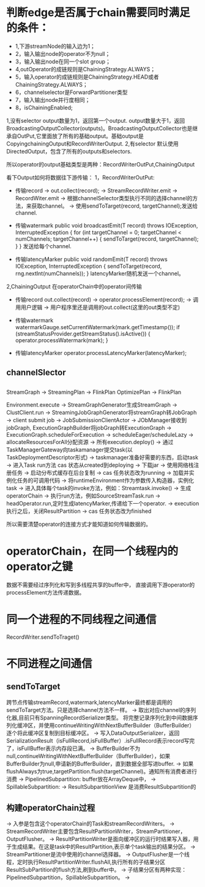 # 判断edge是否属于chain需要同时满足的条件：
- 1,下游streamNode的输入边为1；
- 2，输入输出node的operator不为null；
- 3，输入输出node在同一个slot group；
- 4,outOperator的成链规则是ChainingStrategy.ALWAYS；
- 5，输入operator的成链规则是ChainingStrategy.HEAD或者ChainingStrategy.ALWAYS；
- 6，channelselector是ForwardPartitioner类型
- 7，输入输出node并行度相同；
- 8，isChainingEnabled;



1,没有selector
output数量为1，返回第一个output.
output数量大于1，返回BroadcastingOutputCollector(outputs)。BroadcastingOutputCollector也是继承自OutPut,它里面放了所有的基础output。基础output是CopyingchainingOutput和RecordWriterOutput.
2,有selector
默认使用DirectedOutput，包含了所有的outputs和selectors.

所以operator的output基础类型是两种：RecordWriterOutPut,ChainingOutput

看下Output如何将数据往下游传输：
1，RecordWriterOutPut:
- 传输record
-> out.collect(record);
-> StreamRecordWriter.emit
-> RecordWiter.emit
-> 根据channelSelector类型执行不同的选择channel的方法，来获取channel。
-> 使用sendToTarget(record, targetChannel);发送给channel.

- 传输watermark
public void broadcastEmit(T record) throws IOException, InterruptedException {
	for (int targetChannel = 0; targetChannel < numChannels; targetChannel++) {
		sendToTarget(record, targetChannel);
	}
}
发送给每个channel.
- 传输latencyMarker
public void randomEmit(T record) throws IOException, InterruptedException {
	sendToTarget(record, rng.nextInt(numChannels));
}
latencyMarker随机发送一个channel。

2,ChainingOutput 在operatorChain中的operator间传输
- 传输record
out.collect(record)
-> operator.processElement(record);
-> 调用用户逻辑
-> 用户程序里还是调用的out.collect(这里的out类型不定)

- 传输watermark
watermarkGauge.setCurrentWatermark(mark.getTimestamp());
if (streamStatusProvider.getStreamStatus().isActive()) {
	operator.processWatermark(mark);
}

- 传输latencyMarker
operator.processLatencyMarker(latencyMarker);


## channelSlector


## 
StreamGraph -> StreamingPlan -> FlinkPlan
               OptimizePlan  -> FlinkPlan

Environment.execute 
-> StreamGraphGenerator生成StreamGraph 
-> ClustClient.run 
-> StreamingJobGraphGenerator将streamGraph转JobGraph 
-> client submit job 
-> JobSubmissionClientActor 
-> JObManager接收到jobGraph, ExecutionGraphBuilder将jobGraph转ExecutionGraph 
-> ExecutionGraph.scheduleForExecution 
-> scheduleEager/scheduleLazy 
-> allocateResourcesForAll分配资源
-> 所有execution.deploy()
-> 通过TaskManagerGateway向taskamanager提交task(以TaskDeploymentDescriptor形式)
-> taskmanager准备好需要的东西，启动task
-> 进入Task run方法
	cas 状态从created到deploying
	-> 下载jar
	-> 使用网络栈注册任务
	-> 启动分布式缓存在后台复制 
	-> cas 任务状态改为running
	-> 加载并实例化任务的可调用代码
   		-> 将runtimeEnvironment作为参数传入构造器，实例化task
	-> 进入具体每个task的invoke方法，例如：Streamtask.invoke()
		-> 生成operatorChain
		-> 执行run方法，例如SourceStreamTask.run
			-> headOperator.run,定时生成latencyMarker,传递给下一个operator.
	-> execution执行之后，关闭ResultPartition
	-> cas 任务状态改为finished


所以需要清楚operator的连接方式才能知道如何传输数据的。

# operatorChain，在同一个线程内的operator之键
数据不需要经过序列化和写到多线程共享的buffer中， 直接调用下游operator的processElement方法传递数据。

# 同一个进程的不同线程之间通信
RecordWriter.sendToTraget()

# 不同进程之间通信

## sendToTarget
跨节点传输streamRecord,watermark,latencyMarker最终都是调用的sendToTarget方法。只是选择channel方法不一样。
-> 取出对应channel的序列化器,目前只有SpanningRecordSerializer类型。
将完整记录序列化到中间数据序列化缓冲区，并使用continueWritingWithNextBufferBuilder（BufferBuilder）逐个将此缓冲区复制到目标缓冲区。
-> 写入DataOutputSerializer，返回SerializationResult（isFullRecord,isFullBuffer）.isFullRecord表示record写完了，isFullBuffer表示内存段已满。
-> BufferBuilder不为null,continueWritingWithNextBufferBuilder（BufferBuilder），如果BufferBuilder为null,申请新的BufferBuilder，直到数据全部写进buffer.
-> 如果flushAlways为true,targetPartition.flush(targetChannel)。通知所有消费者进行消费
	-> PipelinedSubpartition: buffer放在ArrayDeque中，
	-> SpillableSubpartition: 
-> ResultSubpartitionView 是消费ResultSubpartition的



## 构建operatorChain过程
-> 入参是包含这个operatorChain的Task和streamRecordWriters。
-> StreamRecordWriter主要包含ResultPartitionWriter，StreamPartitioner，OutputFlusher。
	-> ResultPartitionWriter是面向缓冲区的运行时结果写入器，用于生成结果。在这是task中的ResultPartition,表示单个task输出的结果分区。
	-> StreamPartitioner是流中使用的channel选择器。
	-> OutputFlusher是一个线程，定时执行ResultPartitionWriter.flushAll,执行所有的子结果分区ResultSubPartition的flush方法,刷到buffer中。
	-> 子结果分区有两种实现：PipelinedSubpartition，SpillableSubpartition。
-> 




